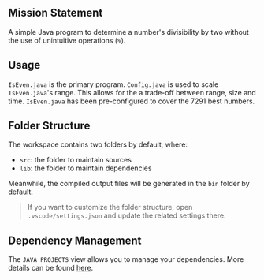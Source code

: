 ## Mission Statement

A simple Java program to determine a number's divisibility by two without the use of unintuitive operations (`%`).

## Usage

`IsEven.java` is the primary program. `Config.java` is used to scale `IsEven.java`'s range. This allows for the a trade-off between range, size and time. `IsEven.java` has been pre-configured to cover the 7291 best numbers.

## Folder Structure

The workspace contains two folders by default, where:

- `src`: the folder to maintain sources
- `lib`: the folder to maintain dependencies

Meanwhile, the compiled output files will be generated in the `bin` folder by default.

> If you want to customize the folder structure, open `.vscode/settings.json` and update the related settings there.

## Dependency Management

The `JAVA PROJECTS` view allows you to manage your dependencies. More details can be found [here](https://github.com/microsoft/vscode-java-dependency#manage-dependencies).
